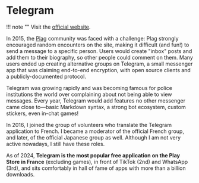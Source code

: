 # Telegram

!!! note ""
    Visit the [official website](https://telegram.org/).

In 2015, the [Plag](wildfyre.md#a-spiritual-chain) community was faced with a challenge: Plag strongly encouraged random encounters on the site, making it difficult (and fun!) to send a message to a specific person. Users would create "inbox" posts and add them to their biography, so other people could comment on them. Many users ended up creating alternative groups on Telegram, a small messenger app that was claiming end-to-end encryption, with open source clients and a publicly-documented protocol.

Telegram was growing rapidly and was becoming famous for police institutions the world over complaining about not being able to view messages. Every year, Telegram would add features no other messenger came close to—basic Markdown syntax, a strong bot ecosystem, custom stickers, even in-chat games!

In 2016, I joined the group of volunteers who translate the Telegram application to French. I became a moderator of the official French group, and later, of the official Japanese group as well. Although I am not very active nowadays, I still have these roles.

As of 2024, **Telegram is the most popular free application on the Play Store in France** (excluding games), in front of TikTok (2nd) and WhatsApp (3rd), and sits comfortably in hall of fame of apps with more than a billion downloads.
